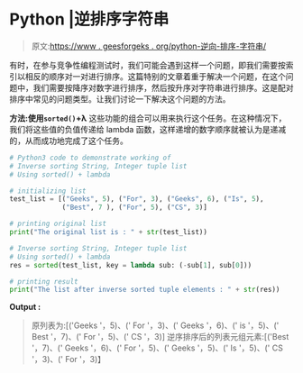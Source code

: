 # Python |逆排序字符串

> 原文:[https://www . geesforgeks . org/python-逆向-排序-字符串/](https://www.geeksforgeeks.org/python-inverse-sorting-string/)

有时，在参与竞争性编程测试时，我们可能会遇到这样一个问题，即我们需要按索引以相反的顺序对一对进行排序。这篇特别的文章着重于解决一个问题，在这个问题中，我们需要按降序对数字进行排序，然后按升序对字符串进行排序。这是配对排序中常见的问题类型。让我们讨论一下解决这个问题的方法。

**方法:使用`sorted()`+λ**
这些功能的组合可以用来执行这个任务。在这种情况下，我们将这些值的负值传递给 lambda 函数，这样递增的数字顺序就被认为是递减的，从而成功地完成了这个任务。

```py
# Python3 code to demonstrate working of
# Inverse sorting String, Integer tuple list
# Using sorted() + lambda

# initializing list
test_list = [("Geeks", 5), ("For", 3), ("Geeks", 6), ("Is", 5), 
             ("Best", 7 ), ("For", 5), ("CS", 3)]

# printing original list
print("The original list is : " + str(test_list))

# Inverse sorting String, Integer tuple list
# Using sorted() + lambda
res = sorted(test_list, key = lambda sub: (-sub[1], sub[0]))

# printing result 
print("The list after inverse sorted tuple elements : " + str(res))
```

**Output :**

> 原列表为:[('Geeks '，5)、(' For '，3)、(' Geeks '，6)、(' is '，5)、(' Best '，7)、(' For '，5)、(' CS '，3)]
> 逆序排序后的列表元组元素:[('Best '，7)、(' Geeks '，6)、(' For '，5)、(' Geeks '，5)、(' Is '，5)、(' CS '，3)、(' For '，3)】